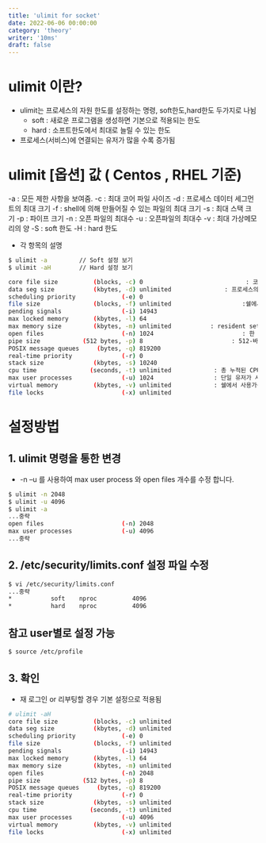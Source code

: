 ```yaml
---
title: 'ulimit for socket'
date: 2022-06-06 00:00:00
category: 'theory'
writer: '10ms'
draft: false
---
```


# ulimit 이란?

- ulimit는 프로세스의 자원 한도를 설정하는 명령, soft한도,hard한도 두가지로 나뉨
  - soft : 새로운 프로그램을 생성하면 기본으로 적용되는 한도
  - hard : 소프트한도에서 최대로 늘릴 수 있는 한도
- 프로세스(서비스)에 연결되는 유저가 많을 수록 증가됨

# ulimit [옵션] 값 ( Centos , RHEL 기준)

-a : 모든 제한 사항을 보여줌.
-c : 최대 코어 파일 사이즈
-d : 프로세스 데이터 세그먼트의 최대 크기
-f : shell에 의해 만들어질 수 있는 파일의 최대 크기
-s : 최대 스택 크기
-p : 파이프 크기
-n : 오픈 파일의 최대수
-u : 오픈파일의 최대수
-v : 최대 가상메모리의 양
-S : soft 한도
-H : hard 한도

- 각 항목의 설명

```sh
$ ulimit -a         // Soft 설정 보기
$ ulimit -aH        // Hard 설정 보기
```

```sh
core file size          (blocks, -c) 0                             : 코어파일의 최대크기
data seg size           (kbytes, -d) unlimited               : 프로세스의 데이터 세그먼트 최대크기
scheduling priority             (-e) 0
file size               (blocks, -f) unlimited                    :쉘에서 생성되는 파일일 최대크기
pending signals                 (-i) 14943
max locked memory       (kbytes, -l) 64
max memory size         (kbytes, -m) unlimited           : resident set size의 최대 크기(메모리 최대크기)
open files                      (-n) 1024                         : 한 프로세스에서 열 수 있는 open file descriptor의 최대 숫자(열수 있는 최대 파일 수)  ,Too many open files error 발생시 해당값 조절해주면됨
pipe size            (512 bytes, -p) 8                         : 512-바이트 블럭의 파이프 크기
POSIX message queues     (bytes, -q) 819200
real-time priority              (-r) 0
stack size              (kbytes, -s) 10240
cpu time               (seconds, -t) unlimited            : 총 누적된 CPU 시간(초)
max user processes              (-u) 1024                 : 단일 유저가 사용가능한 프로세스의 최대 갯수
virtual memory          (kbytes, -v) unlimited            : 쉘에서 사용가능 한 가상 메모리의 최대 용량
file locks                      (-x) unlimited
```

# 설정방법

## 1. ulimit 명령을 통한 변경

- -n –u 를 사용하여 max user process 와 open files 개수를 수정 합니다.

```sh
$ ulimit -n 2048
$ ulimit -u 4096
$ ulimit -a
...중략
open files                      (-n) 2048
max user processes              (-u) 4096
...중략
```

## 2. /etc/security/limits.conf 설정 파일 수정

```sh
$ vi /etc/security/limits.conf
...중략
*           soft    nproc          4096
*           hard    nproc          4096
```

## 참고 user별로 설정 가능

```sh
$ source /etc/profile
```

## 3. 확인

- 재 로그인 or 리부팅할 경우 기본 설정으로 적용됨

```sh
# ulimit -aH
core file size          (blocks, -c) unlimited
data seg size           (kbytes, -d) unlimited
scheduling priority             (-e) 0
file size               (blocks, -f) unlimited
pending signals                 (-i) 14943
max locked memory       (kbytes, -l) 64
max memory size         (kbytes, -m) unlimited
open files                      (-n) 2048
pipe size            (512 bytes, -p) 8
POSIX message queues     (bytes, -q) 819200
real-time priority              (-r) 0
stack size              (kbytes, -s) unlimited
cpu time               (seconds, -t) unlimited
max user processes              (-u) 4096
virtual memory          (kbytes, -v) unlimited
file locks                      (-x) unlimited
```
